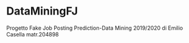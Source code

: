 # DataMiningFJ
Progetto Fake Job Posting Prediction-Data Mining 2019/2020
di Emilio Casella matr.204898
